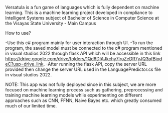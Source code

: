 Versatula is a fun game of languages which is fully dependent on machine learning.
This is a machine learning project developed in compliance to Intelligent Systems subject of Bachelor of Science in Computer Science at the Visayas State University - Main Campus

How to use?

-Use this c# program mainly for user interaction through UI.
-To run the program, the saved model must be connected to the c# program mentioned in visual studios 2022 through flask API which will be accessible in this link https://drive.google.com/drive/folders/1Qd6DIAJkchy7lruZeDR7yJQ3pfBiodeC?usp=drive_link.
-After running the flask API, copy the server URL provided then change the server URL used in the LanguagePredictor.cs file in visual studios 2022.

NOTE: This app was not fully deployed since in this subject, we are more focused on machine learning process such as gathering, preprocessing and training machine learning models while experimenting on different approaches such as CNN, FFNN, Naive Bayes etc. which greatly consumed much of our limited time. 
